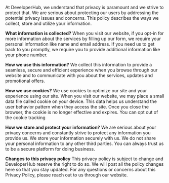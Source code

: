 At DeveloperHub, we understand that privacy is paramount and we strive to protect that. We are serious about protecting our users by addressing the potential privacy issues and concerns. This policy describes the ways we collect, store and utilize your information.

**What information is collected?**
When you visit our website, if you opt-in for more information about the services by filling up our form, we require your personal information like name and email address. If you need us to get back to you promptly, we require you to provide additional information like your phone number.

**How we use this information?**
We collect this information to provide a seamless, secure and efficient experience when you browse through our website and to communicate with you about the services, updates and promotional offers.

**How we use cookies?**
We use cookies to optimize our site and your experience using our site. When you visit our website, we may place a small data file called cookie on your device. This data helps us understand the user behavior pattern when they access the site. Once you close the browser, the cookie is no longer effective and expires. You can opt out of the cookie tracking

**How we store and protect your information?**
We are serious about your privacy concerns and constantly strive to protect any information you provide us. We store your information securely with us. We do not share your personal information to any other third parties. You can always trust us to be a secure platform for doing business.

**Changes to this privacy policy**
This privacy policy is subject to change and DeveloperHub reserve the right to do so. We will post all the policy changes here so that you stay updated. For any questions or concerns about this Privacy Policy, please reach out to us through our website.
